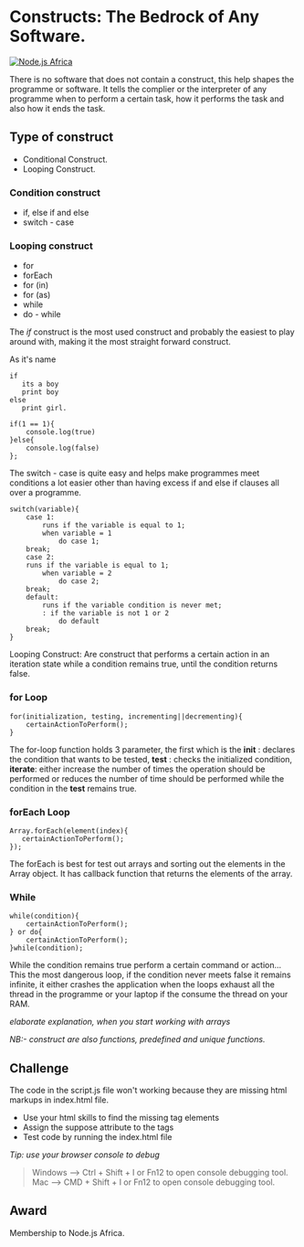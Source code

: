 # Constructs: The Bedrock of Any Software.

[![Node.js Africa](https://img.shields.io/badge/node.js%20africa-contributor-green.svg)](http://github.com/nodejsafrica/team-nodejs-africa)

There is no software that does not contain a construct, this help shapes the programme or software. It tells the complier or the interpreter of any programme when to perform a certain task, how it performs the task and also how it ends the task. 

## Type of construct
- Conditional Construct.
- Looping Construct.

### Condition construct
- if, else if and else
- switch - case

### Looping construct
- for 
- forEach
- for (in)
- for (as)
- while
- do - while 

The *if* construct is the most used construct and probably the easiest to play around with, making it the most straight forward construct. 

As it's name 
 ```
if
    its a boy 
    print boy
 else
    print girl.
```

```
if(1 == 1){
    console.log(true)
}else{
    console.log(false)
};
```

The switch - case is quite easy and helps make programmes meet conditions a lot easier other than having excess if and else if clauses all over a programme.

```
switch(variable){
    case 1:
        runs if the variable is equal to 1;
        when variable = 1
            do case 1;
    break;
    case 2:
    runs if the variable is equal to 1;
        when variable = 2
            do case 2;
    break;
    default:
        runs if the variable condition is never met;
        : if the variable is not 1 or 2 
            do default
    break;
}
```

Looping Construct: Are construct that performs a certain action in an iteration state while a condition remains true, until the condition returns false.

### for Loop
```
for(initialization, testing, incrementing||decrementing){
    certainActionToPerform();
}
```

The for-loop function holds 3 parameter, the first which is the **init** : declares the condition that wants to be tested, **test** : checks the initialized condition, **iterate**: either increase the number of times the operation should be performed or reduces the number of time should be performed while the condition in the **test** remains true.

### forEach Loop
```
Array.forEach(element(index){
   certainActionToPerform();
});
```

The forEach is best for test out arrays and sorting out the elements in the Array object. It has callback function that returns the elements of the array. 

### While 
```
while(condition){
    certainActionToPerform();
} or do{
    certainActionToPerform();
}while(condition);
```

While the condition remains true perform a certain command or action... This the most dangerous loop, if the condition never meets false it remains infinite, it either crashes the application when the loops exhaust all the thread in the programme or your laptop if the consume the thread on your RAM.

*elaborate explanation, when you start working with arrays*

*NB:- construct are also functions, predefined and unique functions.*


## Challenge
The code in the script.js file won't working because they are missing html markups in index.html file.
- Use your html skills to find the missing tag elements
- Assign the suppose attribute to the tags 
- Test code by running the index.html file

*Tip: use your browser console to debug*
> Windows --> Ctrl + Shift + I or Fn12 to open console debugging tool.
> Mac  --> CMD + Shift + I or Fn12 to open console debugging tool.

## Award
Membership to Node.js Africa.

